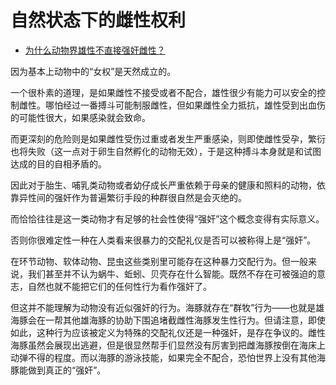 # 自然状态下的雌性权利

- [为什么动物界雄性不直接强奸雌性？](https://www.zhihu.com/question/291171524/answer/474019809)


因为基本上动物中的“女权”是天然成立的。

一个很朴素的道理，是如果雌性不接受或者不配合，雄性很少有能力可以安全的控制雌性。哪怕经过一番搏斗可能制服雌性，但如果雌性全力抵抗，雄性受到出血伤的可能性很大，如果感染就会致命。

而更深刻的危险则是如果雌性受伤过重或者发生严重感染，则即使雌性受孕，繁衍也将失败（这一点对于卵生自然孵化的动物无效），于是这种搏斗本身就是和试图达成的目的自相矛盾的。

因此对于胎生、哺乳类动物或者幼仔成长严重依赖于母亲的健康和照料的动物，依靠异性间的强奸作为普遍繁衍手段的种群很自然是会灭绝的。

而恰恰往往是这一类动物才有足够的社会性使得“强奸”这个概念变得有实际意义。

否则你很难定性一种在人类看来很暴力的交配礼仪是否可以被称得上是“强奸”。

在环节动物、软体动物、昆虫这些类别里可能存在这种暴力交配行为。但一般来说，我们甚至并不认为蜗牛、蚯蚓、贝壳存在什么智能。既然不存在可被强迫的意志，自然也就不能把它们的任何性行为看作强奸了。

但这并不能理解为动物没有近似强奸的行为。海豚就存在“群牧”行为——也就是雄海豚会在一帮其他雄海豚的协助下围追堵截雌性海豚发生性行为。但请注意，即使如此，这种行为应该被定义为特殊的交配礼仪还是一种强奸，是存在争议的。雌性海豚虽然会展现出逃避，但是很显然帮手们显然没有厉害到把雌海豚按倒在海床上动弹不得的程度。而以海豚的游泳技能，如果完全不配合，恐怕世界上没有其他海豚能做到真正的“强奸”。